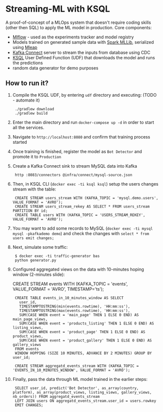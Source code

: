 # Streaming-ML with KSQL

A proof-of-concept of a MLOps system that doesn't require coding skills (other then SQL) to apply the ML model in production. Core components:

* [Mlflow](https://mlflow.org/) - used as the experiments tracker and model registry
* Models trained on generated sample data with [Spark MLLib](https://spark.apache.org/mllib/), serialized using [Mleap](https://github.com/combust/mleap)
* [Kafka Connect](https://kafka.apache.org/documentation/#connect) server to stream the inputs from database using CDC
* [KSQL](https://ksqldb.io/) User Defined Function (UDF) that downloads the model and runs the predictions
* random data generator for demo purposes

## How to run it?

1. Compile the KSQL UDF, by entering `udf` directory and executing: (TODO - automate it)

        ./gradlew download 
        ./gradlew build

1. Enter the main directory and run `docker-compose up -d` in order to start all the services. 
1. Navigate to `http://localhost:8080` and confirm that training process started
1. Once training is finished, register the model as `Bot Detector` and promote it to `Production`
1. Create a Kafka Connect sink to stream MySQL data into Kafka

        http :8083/connectors @infra/connect/mysql-source.json

1. Then, in KSQL CLI (`docker exec -ti ksql ksql`) setup the users changes stream with the table:

        CREATE STREAM users_stream WITH (KAFKA_TOPIC = 'mysql.demo.users', VALUE_FORMAT = 'AVRO');
        CREATE STREAM users_stream_rekey AS SELECT * FROM users_stream PARTITION BY id;
        CREATE TABLE users WITH (KAFKA_TOPIC = 'USERS_STREAM_REKEY', VALUE_FORMAT = 'AVRO');

1. You may want to add some records to MySQL (`docker exec -ti mysql mysql -pkafkademo demo`) and check the changes with `select * from users emit changes;`
1. Next, simulate some traffic:

        $ docker exec -ti traffic-generator bas
        python generator.py

1. Configured aggregated views on the data with 10-minutes hoping window (2-minutes slide):

    CREATE STREAM events WITH (KAFKA_TOPIC = 'events', VALUE_FORMAT = 'AVRO', TIMESTAMP='ts');

        CREATE TABLE events_in_10_minutes_window AS SELECT 
          user_id,
          TIMESTAMPTOSTRING(min(events.rowtime), 'HH:mm:ss'),
          TIMESTAMPTOSTRING(max(events.rowtime), 'HH:mm:ss'),
          SUM(CASE WHEN event = 'main_page' THEN 1 ELSE 0 END) AS main_page_views,
          SUM(CASE WHEN event = 'products_listing' THEN 1 ELSE 0 END) AS listing_views,
          SUM(CASE WHEN event = 'product_page' THEN 1 ELSE 0 END) AS product_views,
          SUM(CASE WHEN event = 'product_gallery' THEN 1 ELSE 0 END) AS gallery_views
        FROM events 
        WINDOW HOPPING (SIZE 10 MINUTES, ADVANCE BY 2 MINUTES) GROUP BY user_id;

        CREATE STREAM aggregatd_events_stream WITH (KAFKA_TOPIC = 'EVENTS_IN_10_MINUTES_WINDOW', VALUE_FORMAT = 'AVRO');

1. Finally, pass the data through ML model trained in the earlier steps:

        SELECT user_id, predict('Bot Detector', as_array(country, platform), as_array(product_views, listing_views, gallery_views, nb_orders)) FROM aggregatd_events_stream
        LEFT JOIN users ON aggregatd_events_stream.user_id = users.rowkey
        EMIT CHANGES;
